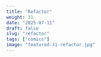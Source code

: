 ```yaml
---
title: "Refactor"
weight: 31
date: "2025-07-11"
draft: false
slug: "refactor"
tags: ["comics"]
image: "featured-31-refactor.jpg"
---
```


